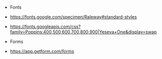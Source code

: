- Fonts
- https://fonts.google.com/specimen/Raleway#standard-styles
- https://fonts.googleapis.com/css?family=Poppins:400,500,600,700,800,900|Yeseva+One&display=swap


- Forms
- https://app.getform.com/forms